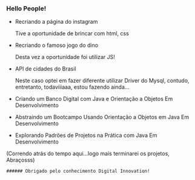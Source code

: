 ### Hello People!

- Recriando a página do instagram

	Tive a oportunidade de brincar com html, css

- Recriando o famoso jogo do dino

	Desta vez a oportunidade foi utilizar JS!

- API de cidades do Brasil

	Neste caso optei em fazer diferente utilizar Driver do Mysql, contudo, entretanto, todaviiiaaa, estou fazendo ainda...
	
	
- Criando um Banco Digital com Java e Orientação a Objetos
	Em Desenvolvimento
	
- Abstraindo um Bootcampo Usando Orientação a Objetos em Java
	Em Desenvolvimento
	
- Explorando Padrões de Projetos na Prática com Java
	Em Desenvolvimento
	
(Correndo atrás do tempo aqui...logo mais terminarei os projetos, Abraçosss)
	
	###### Obrigado pelo conhecimento Digital Innovation!
